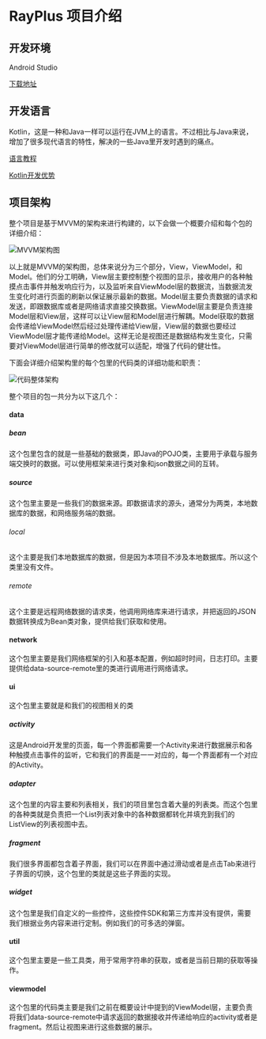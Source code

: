 # RayPlus 项目介绍

## 开发环境

Android Studio 

[下载地址](https://developer.android.com/studio)



## 开发语言

Kotlin，这是一种和Java一样可以运行在JVM上的语言。不过相比与Java来说，增加了很多现代语言的特性，解决的一些Java里开发时遇到的痛点。

[语言教程](https://developer.android.com/studio)

[Kotlin开发优势](https://www.viseator.com/2018/07/11/introduce_kotlin/)



## 项目架构

整个项目是基于MVVM的架构来进行构建的，以下会做一个概要介绍和每个包的详细介绍：

![MVVM架构图](https://cdn.journaldev.com/wp-content/uploads/2018/04/android-mvvm-pattern.png)

以上就是MVVM的架构图，总体来说分为三个部分，View，ViewModel，和Model。他们的分工明确，View层主要控制整个视图的显示，接收用户的各种触摸点击事件并触发响应行为，以及监听来自ViewModel层的数据流，当数据流发生变化时进行页面的刷新以保证展示最新的数据。Model层主要负责数据的请求和发送，即跟数据库或者是网络请求直接交换数据。ViewModel层主要是负责连接Model层和View层，这样可以让View层和Model层进行解耦。Model获取的数据会传递给ViewModel然后经过处理传递给View层，View层的数据也要经过ViewModel层才能传递给Model。这样无论是视图还是数据结构发生变化，只需要对ViewModel层进行简单的修改就可以适配，增强了代码的健壮性。



下面会详细介绍架构里的每个包里的代码类的详细功能和职责：

![代码整体架构](https://ftp.bmp.ovh/imgs/2020/06/b0c9b6ff376eec90.png)

整个项目的包一共分为以下这几个：

#### data

##### bean

这个包里包含的就是一些基础的数据类，即Java的POJO类，主要用于承载与服务端交换时的数据。可以使用框架来进行类对象和json数据之间的互转。

##### source

这个包里主要是一些我们的数据来源。即数据请求的源头，通常分为两类，本地数据库的数据，和网络服务端的数据。

###### local

这个主要是我们本地数据库的数据，但是因为本项目不涉及本地数据库。所以这个类里没有文件。

###### remote

这个主要是远程网络数据的请求类，他调用网络库来进行请求，并把返回的JSON数据转换成为Bean类对象，提供给我们获取和使用。



#### network

这个包里主要是我们网络框架的引入和基本配置，例如超时时间，日志打印。主要提供给data-source-remote里的类进行调用进行网络请求。



#### ui

这个包里主要就是和我们的视图相关的类

##### activity

这是Android开发里的页面，每一个界面都需要一个Activity来进行数据展示和各种触摸点击事件的监听，它和我们的界面是一一对应的，每一个界面都有一个对应的Activity。

##### adapter

这个包里的内容主要和列表相关，我们的项目里包含着大量的列表类。而这个包里的各种类就是负责把一个List列表对象中的各种数据都转化并填充到我们的ListView的列表视图中去。

##### fragment

我们很多界面都包含着子界面，我们可以在界面中通过滑动或者是点击Tab来进行子界面的切换，这个包里的类就是这些子界面的实现。

##### widget

这个包里是我们自定义的一些控件，这些控件SDK和第三方库并没有提供，需要我们根据业务内容来进行定制。例如我们的可多选的弹窗。



#### util

这个包里主要是一些工具类，用于常用字符串的获取，或者是当前日期的获取等操作。



#### viewmodel

这个包里的代码类主要是我们之前在概要设计中提到的ViewModel层，主要负责将我们data-source-remote中请求返回的数据接收并传递给响应的activity或者是fragment。然后让视图来进行这些数据的展示。
